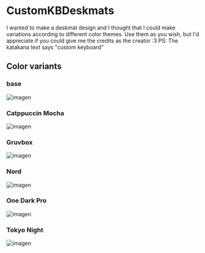 # CustomKBDeskmats
I wanted to make a deskmat design and I thought that I could make variations according to different color themes. Use them as you wish, but I'd appreciate if you could give me the credits as the creator :3
PS: The katakana text says "custom keyboard"

## Color variants

### base
![imagen](https://github.com/JhonatanFerrer/CustomKBDeskmats/assets/111335841/8b0db913-5b2e-43ea-af25-d3a54cce18d9)

### Catppuccin Mocha
![imagen](https://github.com/JhonatanFerrer/CustomKBDeskmats/assets/111335841/2a9b2b1a-3ad9-4535-a69b-78ef6a051753)

### Gruvbox
![imagen](https://github.com/JhonatanFerrer/CustomKBDeskmats/assets/111335841/9c7201d2-9470-45c2-accb-577391737098)

### Nord
![imagen](https://github.com/JhonatanFerrer/CustomKBDeskmats/assets/111335841/a896fdf2-3b31-4b46-b1e3-f6bdfd08ebc7)

### One Dark Pro
![imagen](https://github.com/JhonatanFerrer/CustomKBDeskmats/assets/111335841/81fdc651-c705-44a4-81c8-2bdaac900eac)

### Tokyo Night
![imagen](https://github.com/JhonatanFerrer/CustomKBDeskmats/assets/111335841/16763979-d603-42f1-be27-0f8dff524ffb)

